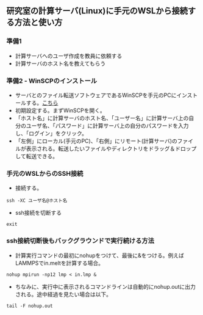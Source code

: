 ## 研究室の計算サーバ(Linux)に手元のWSLから接続する方法と使い方

### 準備1
- 計算サーバへのユーザ作成を教員に依頼する
- 計算サーバのホスト名を教えてもらう

### 準備2 - WinSCPのインストール
- サーバとのファイル転送ソフトウェアであるWinSCPを手元のPCにインストールする。[こちら](https://forest.watch.impress.co.jp/library/software/winscp/)
- 初期設定する。まずWinSCPを開く。
- 「ホスト名」に計算サーバのホスト名、「ユーザー名」に計算サーバ上の自分のユーザ名、「パスワード」に計算サーバ上の自分のパスワードを入力し、「ログイン」をクリック。
- 「左側」にローカル(手元のPC)、「右側」にリモート(計算サーバ)のファイルが表示される。転送したいファイルやディレクトリをドラッグ＆ドロップして転送できる。

### 手元のWSLからのSSH接続
- 接続する。
```
ssh -XC ユーザ名@ホスト名
```

- ssh接続を切断する
```
exit
```

### ssh接続切断後もバックグラウンドで実行続ける方法
- 計算実行コマンドの最初にnohupをつけて、最後に&をつける。例えばLAMMPSでin.meltを計算する場合。
```
nohup mpirun -np12 lmp < in.lmp &
```
- ちなみに、実行中に表示されるコマンドラインは自動的にnohup.outに出力される。途中経過を見たい場合は以下。
```
tail -F nohup.out
```

